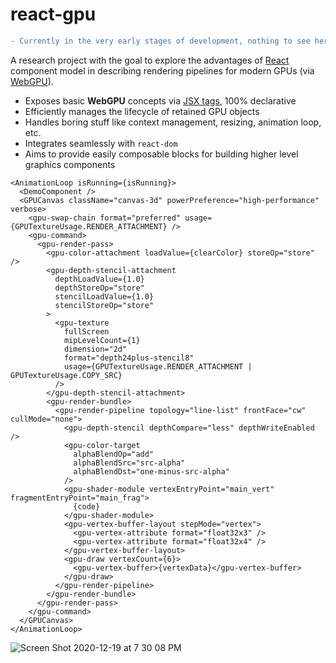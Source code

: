 # react-gpu

```diff
- Currently in the very early stages of development, nothing to see here basically :) Subscribe!
```

A research project with the goal to explore the advantages of [React](https://reactjs.org/) component
model in describing rendering pipelines for modern GPUs (via [WebGPU](https://gpuweb.github.io/gpuweb/)).

- Exposes basic **WebGPU** concepts via [JSX tags](https://reactjs.org/docs/introducing-jsx.html), 100% declarative
- Efficiently manages the lifecycle of retained GPU objects
- Handles boring stuff like context management, resizing, animation loop, etc.
- Integrates seamlessly with `react-dom`
- Aims to provide easily composable blocks for building higher level graphics components

```tsx
<AnimationLoop isRunning={isRunning}>
  <DemoComponent />
  <GPUCanvas className="canvas-3d" powerPreference="high-performance" verbose>
    <gpu-swap-chain format="preferred" usage={GPUTextureUsage.RENDER_ATTACHMENT} />
    <gpu-command>
      <gpu-render-pass>
        <gpu-color-attachment loadValue={clearColor} storeOp="store" />
        <gpu-depth-stencil-attachment
          depthLoadValue={1.0}
          depthStoreOp="store"
          stencilLoadValue={1.0}
          stencilStoreOp="store"
        >
          <gpu-texture
            fullScreen
            mipLevelCount={1}
            dimension="2d"
            format="depth24plus-stencil8"
            usage={GPUTextureUsage.RENDER_ATTACHMENT | GPUTextureUsage.COPY_SRC}
          />
        </gpu-depth-stencil-attachment>
        <gpu-render-bundle>
          <gpu-render-pipeline topology="line-list" frontFace="cw" cullMode="none">
            <gpu-depth-stencil depthCompare="less" depthWriteEnabled />
            <gpu-color-target
              alphaBlendOp="add"
              alphaBlendSrc="src-alpha"
              alphaBlendDst="one-minus-src-alpha"
            />
            <gpu-shader-module vertexEntryPoint="main_vert" fragmentEntryPoint="main_frag">
              {code}
            </gpu-shader-module>
            <gpu-vertex-buffer-layout stepMode="vertex">
              <gpu-vertex-attribute format="float32x3" />
              <gpu-vertex-attribute format="float32x4" />
            </gpu-vertex-buffer-layout>
            <gpu-draw vertexCount={6}>
              <gpu-vertex-buffer>{vertexData}</gpu-vertex-buffer>
            </gpu-draw>
          </gpu-render-pipeline>
        </gpu-render-bundle>
      </gpu-render-pass>
    </gpu-command>
  </GPUCanvas>
</AnimationLoop>
```

![Screen Shot 2020-12-19 at 7 30 08 PM](https://user-images.githubusercontent.com/1707/102694248-d12a3600-4230-11eb-9223-89e9dcc1e596.jpg)
